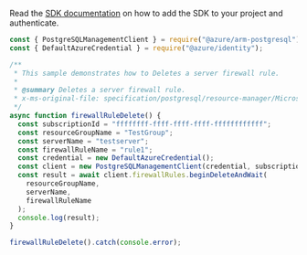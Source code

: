 Read the [SDK documentation](https://github.com/Azure/azure-sdk-for-js/blob/%40azure%2Farm-postgresql_6.0.1/sdk/postgresql/arm-postgresql/README.md) on how to add the SDK to your project and authenticate.

```javascript
const { PostgreSQLManagementClient } = require("@azure/arm-postgresql");
const { DefaultAzureCredential } = require("@azure/identity");

/**
 * This sample demonstrates how to Deletes a server firewall rule.
 *
 * @summary Deletes a server firewall rule.
 * x-ms-original-file: specification/postgresql/resource-manager/Microsoft.DBforPostgreSQL/stable/2017-12-01/examples/FirewallRuleDelete.json
 */
async function firewallRuleDelete() {
  const subscriptionId = "ffffffff-ffff-ffff-ffff-ffffffffffff";
  const resourceGroupName = "TestGroup";
  const serverName = "testserver";
  const firewallRuleName = "rule1";
  const credential = new DefaultAzureCredential();
  const client = new PostgreSQLManagementClient(credential, subscriptionId);
  const result = await client.firewallRules.beginDeleteAndWait(
    resourceGroupName,
    serverName,
    firewallRuleName
  );
  console.log(result);
}

firewallRuleDelete().catch(console.error);
```

